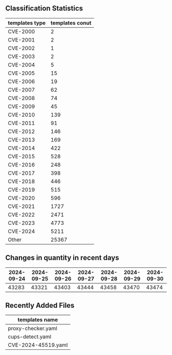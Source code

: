 ## Classification Statistics
| templates type | templates conut | 
| --- | --- |
| CVE-2000 | 2 |
| CVE-2001 | 2 |
| CVE-2002 | 1 |
| CVE-2003 | 2 |
| CVE-2004 | 5 |
| CVE-2005 | 15 |
| CVE-2006 | 19 |
| CVE-2007 | 62 |
| CVE-2008 | 74 |
| CVE-2009 | 45 |
| CVE-2010 | 139 |
| CVE-2011 | 91 |
| CVE-2012 | 146 |
| CVE-2013 | 169 |
| CVE-2014 | 422 |
| CVE-2015 | 528 |
| CVE-2016 | 248 |
| CVE-2017 | 398 |
| CVE-2018 | 446 |
| CVE-2019 | 515 |
| CVE-2020 | 596 |
| CVE-2021 | 1727 |
| CVE-2022 | 2471 |
| CVE-2023 | 4773 |
| CVE-2024 | 5211 |
| Other | 25367 |
## Changes in quantity in recent days
|2024-09-24 | 2024-09-25 | 2024-09-26 | 2024-09-27 | 2024-09-28 | 2024-09-29 | 2024-09-30|
|--- | ------ | ------ | ------ | ------ | ------ | ---|
|43283 | 43321 | 43403 | 43444 | 43458 | 43470 | 43474|
## Recently Added Files
| templates name | 
| --- |
| proxy-checker.yaml |
| cups-detect.yaml |
| CVE-2024-45519.yaml |
